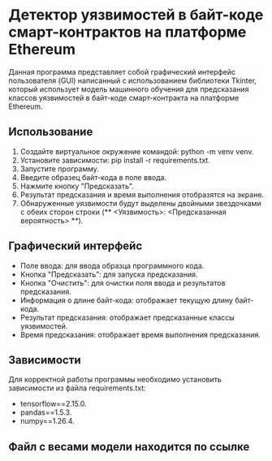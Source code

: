 # Детектор уязвимостей в байт-коде смарт-контрактов на платформе Ethereum

Данная программа представляет собой графический интерфейс пользователя (GUI) написанный с использованием библиотеки Tkinter, который использует модель машинного обучения для предсказания классов уязвимостей в байт-коде смарт-контракта на платформе Ethereum. 

## Использование
1. Создайте виртуальное окружение командой: python -m venv venv.
2. Установите зависимости: pip install -r requirements.txt.
3. Запустите программу.
4. Введите образец байт-кода в поле ввода.
5. Нажмите кнопку "Предсказать".
6. Результат предсказания и время выполнения отобразятся на экране.
7. Обнаруженные уязвимости будут выделены двойными звездочками с обеих сторон строки (** <Уязвимость>: <Предсказанная вероятность> **).

## Графический интерфейс
- Поле ввода: для ввода образца программного кода.
- Кнопка "Предсказать": для запуска предсказания.
- Кнопка "Очистить": для очистки поля ввода и результатов предсказания.
- Информация о длине байт-кода: отображает текущую длину байт-кода.
- Результат предсказания: отображает предсказанные классы уязвимостей.
- Время предсказания: отображает время выполнения предсказания.

## Зависимости
Для корректной работы программы необходимо установить зависимости из файла requirements.txt:
- tensorflow==2.15.0.
- pandas==1.5.3.
- numpy==1.26.4.

## Файл с весами модели находится по ссылке


